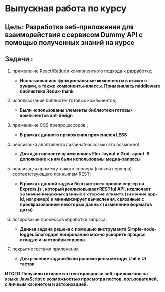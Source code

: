 # Выпускная работа по курсу

## Цель: Разработка веб-приложения для взаимодействия с сервисом Dummy API с помощью полученных знаний на курсе

## Задачи : 
1. применение React/Redux и компонентного подхода к разработке;
   - **Использовались функциональные компоненты в связке с хуками, а также компоненты-классы. Применялась middleware библиотека Redux-thunk** 
    
2. использование библиотек готовых компонентов; 
    - **Были использованы элементы библиотеки готовых компонентов ant-design** 
 
3. применение CSS препроцессоров ;
    - **В рамках данного приложения применялся LESS**
  
4. реализация адаптивного дизайна(насколько это возможно);
    - **Для адаптивности применялись Flex-layout и Grid-layout. В дополнение к ним были использованы медиа-запросы**
  
5. реализация промежуточного сервера (прокси сервера), соответствующего принципам REST;
    - **В рамках данной задачи был настроен прокси сервер на Express.js , который реализовывает RESTful API, исключает хранение ненужных данных в стороне клиента (значение app-id, например) и минимизирует вычисления, связанные с преобразованием некоторых данных (изменение форматов даты)** 
  
6. логирование процессов обработки запроса;
    - **Данная задача решена с помощью инструмента Simple-node-logger. Благодаря логированию можно ускорить процесс отладки и настройки сервера**
  
7. покрытие тестами приложения
    - **Для решение задачи были рассмотрены методы Unit и UI тестов**

**ИТОГО**
**Получили готовое и оттестированное веб-приложение на языке JavaScript с возможностью просмотра постов, пользователей, с личным кабинетом и авторизацией.**
